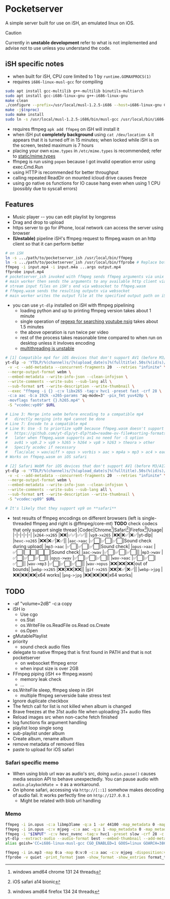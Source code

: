 
# Pocketserver

A simple server built for use on iSH, an emulated linux on iOS.

> [!CAUTION]
> Currently in **unstable development** refer to what is not implemented and advise not to use unless you understand the code.

## iSH specific notes

- when built for iSH, CPU core limited to 1 by `runtime.GOMAXPROCS(1)`
- requires `i686-linux-musl-gcc` for compiling
```sh
sudo apt install gcc-multilib g++-multilib binutils-multiarch
sudo apt install gcc-i686-linux-gnu g++-i686-linux-gnu
make clean
./configure --prefix=/usr/local/musl-1.2.5-i686 --host=i686-linux-gnu CC=i686-linux-gnu-gcc
make -j$(nproc)
sudo make install
sudo ln -s /usr/local/musl-1.2.5-i686/bin/musl-gcc /usr/local/bin/i686-linux-musl-gcc
```
- requires ffmpeg `apk add ffmpeg` on iSH will install it
- when iSH put **completely background** using `cat /dev/location &` it appears that it is turned off in 15 minutes; when locked while iSH is on the screen, tested maximum is 7 hours
- placing your own `mime.types` in `/etc/mime.types` is recommended; refer to [static/mime.types](./static/mime.types)
- ffmpeg is run using `popen` because I got invalid operation error using exec.Cmd.Run
- using HTTP is recommended for better throughput
- calling repeated ReadDir on mounted icloud drive causes freeze
- using go native os functions for IO cause hang even when using 1 CPU (possibly due to syscall errors)

## Features

- Music player -- you can edit playlist by longpress
- Drag and drop to upload
- https server to go for iPhone, local network can access the server using browser
- **(Unstable)** pipeline iSH's ffmpeg request to ffmpeg.wasm on an http client so that it can perform better
```sh
# on iSH
ln -s .../path/to/pocketserver_ish /usr/local/bin/ffmpeg
ln -s .../path/to/pocketserver_ish /usr/local/bin/ffprobe # Replace both ffmpeg and ffprobe 
ffmpeg -i input.mp4 -i input.m4a ...args output.mp4
ffprobe input.mp4
# pocketserver_ish invoked with ffmpeg sends ffmpeg arguments via unix socket to the main worker
# main worker then sends the arguments to any available http client via websocket
# stream input files on iSH's end via websocket to ffmpeg.wasm
# ffmpeg.wasm sends the resulting outputn via websocket
# main worker writes the output file at the specified output path on iSH's end
```
- you can use `yt-dlp` installed on iSH with ffmpeg pipelining
    - loading python and up to printing ffmpeg version takes about 1 minute
    - single operation of [regexp for searching youtube nsig](https://github.com/ytdl-org/youtube-dl/blob/63fb0fc4159397618b12fa115f957b9ba70f3f88/youtube_dl/extractor/youtube.py#L1775) takes about 1.5 minutes
    - the above operation is run twice per video
    - rest of the process takes reasonable time compared to when run on desktop unless it invloves encoding
    - [multithreading is unstable](https://github.com/ffmpegwasm/ffmpeg.wasm/issues/597) 
```sh
# [1] Compatible mp4 for iOS devices that don't support AV1 (before M3/A17)
yt-dlp -o 'YTDLP/%(channel)s/[%(upload_date)s]%(fulltitle).50s(%(id)s)/[%(upload_date)s]%(fulltitle)s(%(id)s)' \
 -v -c --add-metadata --concurrent-fragments 20  --retries "infinite" \
 --merge-output-format webm \
 --embed-metadata --write-info-json --clean-infojson \
 --write-comments --write-subs --sub-lang all \
 --sub-format srt --write-description --write-thumbnail \
 --exec "ffmpeg -i {} -c:v libx265 -tag:v hvc1 -preset fast -crf 28 \
 -c:a aac -b:a 192k -x265-params "aq-mode=3" -pix_fmt yuv420p \
 -movflags faststart {}.h265.mp4" \
 -S "vcodec:vp09" $URL

# Line 3: Merge into webm before encoding to a compatible mp4
#   directly merging into mp4 cannot be done
# Line 7: Encode to a compatible mp4
# Line 9: Use -S to priortize vp09 because ffmpeg.wasm doesn't support av1
#   https://github.com/yt-dlp/yt-dlp?tab=readme-ov-file#sorting-formats
#   later when ffmpeg.wasm supports av1 no need for -S option
#   av01 > vp9.2 > vp9 > h265 > h264 > vp8 > h263 > theora > other
#   Specify acodec if necessary
#   flac/alac > wav/aiff > opus > vorbis > aac > mp4a > mp3 > ac4 > eac3 > ac3 > dts > other
# Works on ffmpeg.wasm on iOS safari

# [2] Safari WebM for iOS devices that don't support AV1 (before M3/A17)
yt-dlp -o 'YTDLP/%(channel)s/[%(upload_date)s]%(fulltitle).50s(%(id)s)/[%(upload_date)s]%(fulltitle)s(%(id)s)' \
 -v -c --add-metadata --concurrent-fragments 20  --retries "infinite" \
 --merge-output-format webm \
 --embed-metadata --write-info-json --clean-infojson \
 --write-comments --write-subs --sub-lang all \
 --sub-format srt --write-description --write-thumbnail \
 -S "vcodec:vp09" $URL

# It's likely that they support vp9 on **safari**
```
- test results of ffmpeg encodings on different browsers (left is single-threaded ffmpeg and right is @ffmpeg/core-mt) **TODO** check codecs that only support single thread
    |Codec|Chrome[^1]|Safari[^2]|Firefox[^3]|Usage|
    |-|-|-|-|-|
    |`x264->x265`   |❌❌|✅✅|✅✅||
    |`vp9->x265`    |❌❌|❌✅|❌✅|yt-dlp|
    |`hevc->x265`   |❌❌|❌✅|❌✅||
    |`aac->aac`     |✅⬜|✅⬜|✅⬜|Sound check during upload|
    |`mp3->aac`     |✅⬜|✅⬜|✅⬜|Sound check|
    |`opus->aac`    |✅⬜|⬜⬜|⬜⬜|Sound check|
    |`aac->wav`     |✅⬜|✅⬜|✅⬜||
    |`mp3->wav`     |✅⬜|✅⬜|✅⬜||
    |`opus->wav`    |✅⬜|✅⬜|✅⬜||
    |`wav->aac`     |✅⬜|✅⬜|✅⬜||
    |`wav->mp3`     |✅⬜|✅⬜|✅⬜||
    |`wav->opus`    |❌❌|❌❌|❌❌|out of bounds|
    |`webp->x265`   |❌❌|❌❌|❌❌||
    |`gif->x265`    |❌❌|❌✅|❌✅||
    |`webp->jpg`    |❌❌|❌❌|❌❌|x64 works|
    |`png->jpg`     |❌❌|❌❌|❌❌|x64 works|
    [^1]: windows amd64 chrome 131 24 threads
    [^2]: iOS safari a14 bionic
    [^3]: windows amd64 firefox 134 24 threads



## TODO

- -af "volume=2dB" -c:a copy
- iSH io
    - Use cgo 
    - os.Stat
    - os.WriteFile os.ReadFile os.Read os.Create
    - os.Open
- gMutablePlaylist
- priority
    - sound check audio files
- delegate to native ffmpeg that is first found in PATH and that is not pocketserver
    - on websocket ffmpeg error
    - when input size is over 2GB
- FFmpeg piping (iSH <-> ffmpeg.wasm)
    - memory leak check
    - ...
- os.WriteFile sleep, ffmpeg sleep in iSH
    - multiple ffmpeg serverside bake stress test
- Ignore duplicate checkbox
- The fetch call for list is not killed when album is changed
- Brave freezes at the 31st audio file when uploading 31+ audio files
- Reload images src when non-cache fetch finished
- log functions fix argument handling
- playlist loop single song
- sub-playlist under album
- Create album, rename album
- remove metadata of removed files
- paste to upload for iOS safari


### Safari specific memo

- When using blob url wav as audio's src, doing `audio.pause()` causes media session API to behave unexpectedly. You can pause audio with `audio.playbackRate = 0` as a workaround.
- On iphone safari, accessing via `http://[::1]` somehow makes decoding of audio fail. It works perfectly fine on `http://127.0.0.1`
    - Might be related with blob url handling

### Memo

```sh
ffmpeg -i in.opus -c:a libmp3lame -q:a 1 -ar 44100 -map_metadata 0 -map_metadata 0:s:0 -id3v2_version 3 out.mp3
ffmpeg -i in.opus -c:v mjpeg -c:a aac -q:a 1 -map_metadata 0 -map_metadata 0:s:0 -id3v2_version 3 -f ipod out.m4a
ffmpeg -i "$INPUT" -c:v hevc_nvenc -tag:v hvc1 -preset slow -crf 28 -c:a aac -b:a 192k -x265-params "aq-mode=3" "${INPUT%.*}_2.mp4"
yt-dlp --extract-audio --audio-format best --embed-thumbnail --add-metadata --metadata-from-title "%(title)s" -o "%(title)s.%(ext)s" $1
alias goish='CC=i686-linux-musl-gcc CGO_ENABLED=1 GOOS=linux GOARCH=386 go'

ffmpeg -i in.mp3 -map 0:a -map 0:v:0 -c:a aac -c:v mjpeg -disposition:v attached_pic out.m4a
ffprobe -v quiet -print_format json -show_format -show_entries format_tags=album,artist,title,comment:format=duration
```

